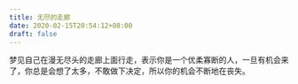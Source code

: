 ```yaml
---
title: 无尽的走廊
date: 2020-02-15T20:54:12+08:00
draft: false
---
```


梦见自己在漫无尽头的走廊上面行走，表示你是一个优柔寡断的人，一旦有机会来了，你总是会想了太多，不敢做下决定，所以你的机会不断地在丧失。